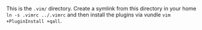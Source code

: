 This is the `.vim/` directory. Create a symlink from this directory in your home `ln -s .vimrc ../.vimrc` and then install the plugins via vundle `vim +PluginInstall +qall`.
